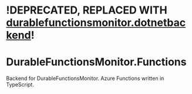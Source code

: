 # !DEPRECATED, REPLACED WITH [durablefunctionsmonitor.dotnetbackend](https://github.com/scale-tone/DurableFunctionsMonitor/tree/master/durablefunctionsmonitor.dotnetbackend)! 
# DurableFunctionsMonitor.Functions

Backend for DurableFunctionsMonitor.
Azure Functions written in TypeScript.